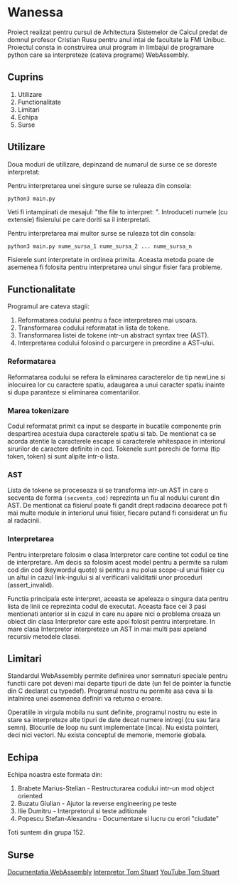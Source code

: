 # Wanessa

Proiect realizat pentru cursul de Arhitectura Sistemelor de Calcul predat de domnul profesor Cristian Rusu pentru anul intai de facultate la FMI Unibuc.
Proiectul consta in construirea unui program in limbajul de programare python care sa interpreteze (cateva programe) WebAssembly.

## Cuprins

1) Utilizare
2) Functionalitate
3) Limitari
4) Echipa
5) Surse

## Utilizare

Doua moduri de utilizare, depinzand de numarul de surse ce se doreste interpretat:

Pentru interpretarea unei singure surse se ruleaza din consola:

`python3 main.py`

Veti fi intampinati de mesajul: "the file to interpret: ". Introduceti numele (cu extensie) fisierului pe care doriti sa il interpretati.

Pentru interpretarea mai multor surse se ruleaza tot din consola:

`python3 main.py nume_sursa_1 nume_sursa_2 ... nume_sursa_n`

Fisierele sunt interpretate in ordinea primita. Aceasta metoda poate de asemenea fi folosita pentru interpretarea unui singur fisier fara probleme.

## Functionalitate

Programul are cateva stagii:

1) Reformatarea codului pentru a face interpretarea mai usoara.
2) Transformarea codului reformatat in lista de tokene.
3) Transformarea listei de tokene intr-un abstract syntax tree (AST).
4) Interpretarea codului folosind o parcurgere in preordine a AST-ului.

### Reformatarea

Reformatarea codului se refera la eliminarea caracterelor de tip newLine si inlocuirea lor cu caractere spatiu, adaugarea a unui caracter spatiu inainte si dupa paranteze si eliminarea comentariilor.

### Marea tokenizare

Codul reformatat primit ca input se desparte in bucatile componente prin despartirea acestuia dupa caracterele spatiu si tab. De mentionat ca se acorda atentie la caracterele escape si caracterele whitespace in interiorul sirurilor de caractere definite in cod. Tokenele sunt perechi de forma (tip token, token) si sunt alipite intr-o lista.

### AST

Lista de tokene se proceseaza si se transforma intr-un AST in care o secventa de forma `(secventa_cod)` reprezinta un fiu al nodului curent din AST. De mentionat ca fisierul poate fi gandit drept radacina deoarece pot fi mai multe module in interiorul unui fisier, fiecare putand fi considerat un fiu al radacinii.

### Interpretarea

Pentru interpretare folosim o clasa Interpretor care contine tot codul ce tine de interpretare. Am decis sa folosim acest model pentru a permite sa rulam cod din cod (keywordul quote) si pentru a nu polua scope-ul unui fisier cu un altul in cazul link-ingului si al verificarii validitatii unor proceduri (assert_invalid).

Functia principala este interpret, aceasta se apeleaza o singura data pentru lista de linii ce reprezinta codul de executat. Aceasta face cei 3 pasi mentionati anterior si in cazul in care nu apare nici o problema creaza un obiect din clasa Interpretor care este apoi folosit pentru interpretare. In mare clasa Interpretor interpreteze un AST in mai multi pasi apeland recursiv metodele clasei.

## Limitari

Standardul WebAssembly permite definirea unor semnaturi speciale pentru functii care pot deveni mai departe tipuri de date (un fel de pointer la functie din C declarat cu typedef). Programul nostru nu permite asa ceva si la intalnirea unei asemenea definiri va returna o eroare.

Operatiile in virgula mobila nu sunt definite, programul nostru nu este in stare sa interpreteze alte tipuri de date decat numere intregi (cu sau fara semn). Blocurile de loop nu sunt implementate (inca). Nu exista pointeri, deci nici vectori. Nu exista conceptul de memorie, memorie globala.

## Echipa

Echipa noastra este formata din:

1) Brabete Marius-Stelian - Restructurarea codului intr-un mod object oriented
2) Buzatu Giulian - Ajutor la reverse engineering pe teste
3) Ilie Dumitru - Interpretorul si teste aditionale
4) Popescu Stefan-Alexandru - Documentare si lucru cu erori "ciudate"

Toti suntem din grupa 152.

## Surse

[Documentatia WebAssembly](https://webassembly.github.io/spec/core/)
[Interpretor Tom Stuart](https://github.com/tomstuart/wasminna)
[YouTube Tom Stuart](https://www.youtube.com/@tom.stuart)